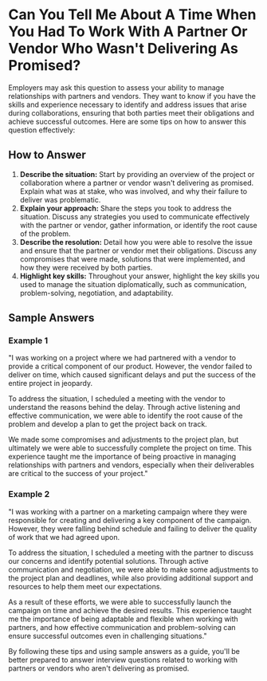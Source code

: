Can You Tell Me About A Time When You Had To Work With A Partner Or Vendor Who Wasn't Delivering As Promised?
==================================================================================================================================

Employers may ask this question to assess your ability to manage relationships with partners and vendors. They want to know if you have the skills and experience necessary to identify and address issues that arise during collaborations, ensuring that both parties meet their obligations and achieve successful outcomes. Here are some tips on how to answer this question effectively:

How to Answer
-------------

1. **Describe the situation:** Start by providing an overview of the project or collaboration where a partner or vendor wasn't delivering as promised. Explain what was at stake, who was involved, and why their failure to deliver was problematic.
2. **Explain your approach:** Share the steps you took to address the situation. Discuss any strategies you used to communicate effectively with the partner or vendor, gather information, or identify the root cause of the problem.
3. **Describe the resolution:** Detail how you were able to resolve the issue and ensure that the partner or vendor met their obligations. Discuss any compromises that were made, solutions that were implemented, and how they were received by both parties.
4. **Highlight key skills:** Throughout your answer, highlight the key skills you used to manage the situation diplomatically, such as communication, problem-solving, negotiation, and adaptability.

Sample Answers
--------------

### Example 1

"I was working on a project where we had partnered with a vendor to provide a critical component of our product. However, the vendor failed to deliver on time, which caused significant delays and put the success of the entire project in jeopardy.

To address the situation, I scheduled a meeting with the vendor to understand the reasons behind the delay. Through active listening and effective communication, we were able to identify the root cause of the problem and develop a plan to get the project back on track.

We made some compromises and adjustments to the project plan, but ultimately we were able to successfully complete the project on time. This experience taught me the importance of being proactive in managing relationships with partners and vendors, especially when their deliverables are critical to the success of your project."

### Example 2

"I was working with a partner on a marketing campaign where they were responsible for creating and delivering a key component of the campaign. However, they were falling behind schedule and failing to deliver the quality of work that we had agreed upon.

To address the situation, I scheduled a meeting with the partner to discuss our concerns and identify potential solutions. Through active communication and negotiation, we were able to make some adjustments to the project plan and deadlines, while also providing additional support and resources to help them meet our expectations.

As a result of these efforts, we were able to successfully launch the campaign on time and achieve the desired results. This experience taught me the importance of being adaptable and flexible when working with partners, and how effective communication and problem-solving can ensure successful outcomes even in challenging situations."

By following these tips and using sample answers as a guide, you'll be better prepared to answer interview questions related to working with partners or vendors who aren't delivering as promised.
